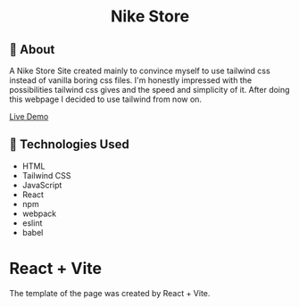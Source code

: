 <p align="center">
    <h1 align="center">Nike Store</h1>
  </a>
</p> 

## :bell: About
A Nike Store Site created mainly to convince myself to use tailwind css instead of vanilla boring css files. I'm honestly impressed with the possibilities tailwind css gives and the speed and simplicity of it. After doing this webpage I decided to use tailwind from now on.  

[Live Demo](https://quartezz.github.io/NikeStore/)  

## :wrench: Technologies Used
- HTML
- Tailwind CSS
- JavaScript
- React
- npm
- webpack
- eslint
- babel

# React + Vite

The template of the page was created by React + Vite.
